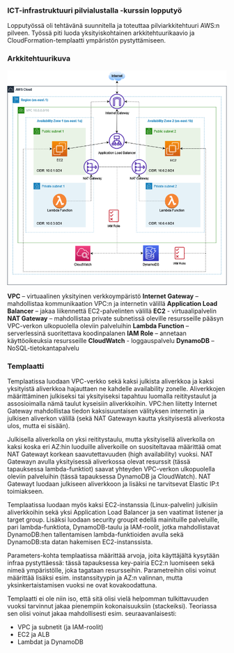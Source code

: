 ### ICT-infrastruktuuri pilvialustalla -kurssin lopputyö

Lopputyössä oli tehtävänä suunnitella ja toteuttaa pilviarkkitehtuuri AWS:n pilveen. Työssä piti luoda yksityiskohtainen arkkitehtuurikaavio ja CloudFormation-templaatti ympäristön pystyttämiseen.

### Arkkitehtuurikuva

<img src="/ict_infra_drawio.png">

**VPC** – virtuaalinen yksityinen verkkoympäristö
**Internet Gateway** – mahdollistaa kommunikaation VPC:n ja internetin välillä
**Application Load Balancer** – jakaa liikennettä EC2-palvelinten välillä
**EC2** - virtuaalipalvelin
**NAT Gateway** – mahdollistaa private subnetissä oleville resursseille pääsyn VPC-verkon ulkopuolella oleviin palveluihin
**Lambda Function** – serverlessinä suoritettava koodinpalanen
**IAM Role** – annetaan käyttöoikeuksia resursseille
**CloudWatch** - loggauspalvelu
**DynamoDB** – NoSQL-tietokantapalvelu

### Templaatti

Templaatissa luodaan VPC-verkko sekä kaksi julkista aliverkkoa ja kaksi yksityistä aliverkkoa hajauttaen ne kahdelle availability zonelle. Aliverkkojen määrittäminen julkiseksi tai yksityiseksi tapahtuu luomalla reititystaulut ja assosioimalla nämä taulut kyseisiin aliverkkoihin. VPC:hen liitetty Internet Gateway mahdollistaa tiedon kaksisuuntaisen välityksen internetin ja julkisen aliverkon välillä (sekä NAT Gatewayn kautta yksityisestä aliverkosta ulos, mutta ei sisään).

Julkisella aliverkolla on yksi reititystaulu, mutta yksityisellä aliverkolla on kaksi koska eri AZ:hin luoduille aliverkoille on suositeltavaa määrittää omat NAT Gatewayt korkean saavutettavuuden (high availability) vuoksi. NAT Gatewayn avulla yksityisessä aliverkossa olevat resurssit (tässä tapauksessa lambda-funktiot) saavat yhteyden VPC-verkon ulkopuolella oleviin palveluihin (tässä tapauksessa DynamoDB ja CloudWatch). NAT Gatewayt luodaan julkiseen aliverkkoon ja lisäksi ne tarvitsevat Elastic IP:t toimiakseen.

Templaatissa luodaan myös kaksi EC2-instanssia (Linux-palvelin) julkisiin aliverkkoihin sekä yksi Application Load Balancer ja sen vaatimat listener ja target group. Lisäksi luodaan security groupit edellä mainituille palveluille, pari lambda-funktiota, DynamoDB-taulu ja IAM-roolit, jotka mahdollistavat DynamoDB:hen tallentamisen lambda-funktioiden avulla sekä DynamoDB:sta datan hakemisen EC2-instanssista.

Parameters-kohta templaatissa määrittää arvoja, joita käyttäjältä kysytään infraa
pystyttäessä: tässä tapauksessa key-pairia EC2:n luomiseen sekä nimeä ympäristölle, joka tagataan resursseihin. Parametreihin olisi voinut määrittää lisäksi esim. instanssityypin ja AZ:n valinnan, mutta yksinkertaistamisen vuoksi ne ovat kovakoodattuna.

Templaatti ei ole niin iso, että sitä olisi vielä helpomman tulkittavuuden vuoksi tarvinnut jakaa pienempiin kokonaisuuksiin (stackeiksi). Teoriassa sen olisi voinut jakaa mahdollisesti esim. seuraavanlaisesti:

- VPC ja subnetit (ja IAM-roolit)
- EC2 ja ALB
- Lambdat ja DynamoDB
